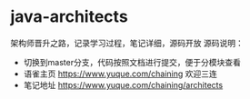 # java-architects
架构师晋升之路，记录学习过程，笔记详细，源码开放
源码说明：
- 切换到master分支，代码按照文档进行提交，便于分模块查看
- 语雀主页 https://www.yuque.com/chaining  欢迎三连
- 笔记地址 https://www.yuque.com/chaining/architects
